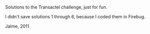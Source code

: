 Solutions to the Transactel challenge, just for fun.

I didn't save solutions 1 through 6, because I coded them in Firebug.

Jaime, 2011

